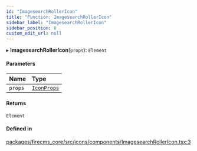 ```yaml
---
id: "ImagesearchRollerIcon"
title: "Function: ImagesearchRollerIcon"
sidebar_label: "ImagesearchRollerIcon"
sidebar_position: 0
custom_edit_url: null
---
```


▸ **ImagesearchRollerIcon**(`props`): `Element`

#### Parameters

| Name | Type |
| :------ | :------ |
| `props` | [`IconProps`](../types/IconProps.md) |

#### Returns

`Element`

#### Defined in

[packages/firecms_core/src/icons/components/ImagesearchRollerIcon.tsx:3](https://github.com/FireCMSco/firecms/blob/d45f3739/packages/firecms_core/src/icons/components/ImagesearchRollerIcon.tsx#L3)
